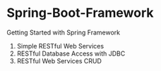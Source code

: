 # Spring-Boot-Framework
Getting Started with Spring Framework

1. Simple RESTful Web Services
2. RESTful Database Access with JDBC
3. RESTful Web Services CRUD
